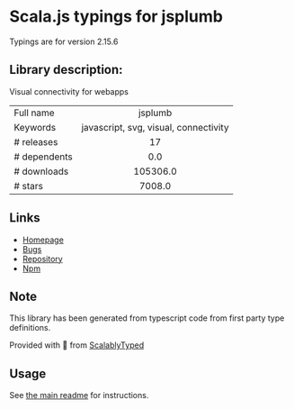 
# Scala.js typings for jsplumb

Typings are for version 2.15.6

## Library description:
Visual connectivity for webapps

|                    |                 |
| ------------------ | :-------------: |
| Full name          | jsplumb |
| Keywords           | javascript, svg, visual, connectivity |
| # releases         | 17 |
| # dependents       | 0.0 |
| # downloads        | 105306.0 |
| # stars            | 7008.0 |

## Links
- [Homepage](https://github.com/jsplumb/jsplumb#readme)
- [Bugs](https://github.com/jsplumb/jsplumb/issues)
- [Repository](https://github.com/jsplumb/jsplumb)
- [Npm](https://www.npmjs.com/package/jsplumb)
    


## Note
This library has been generated from typescript code from first party type definitions.

Provided with :purple_heart: from [ScalablyTyped](https://github.com/oyvindberg/ScalablyTyped)

## Usage
See [the main readme](../../readme.md) for instructions.


